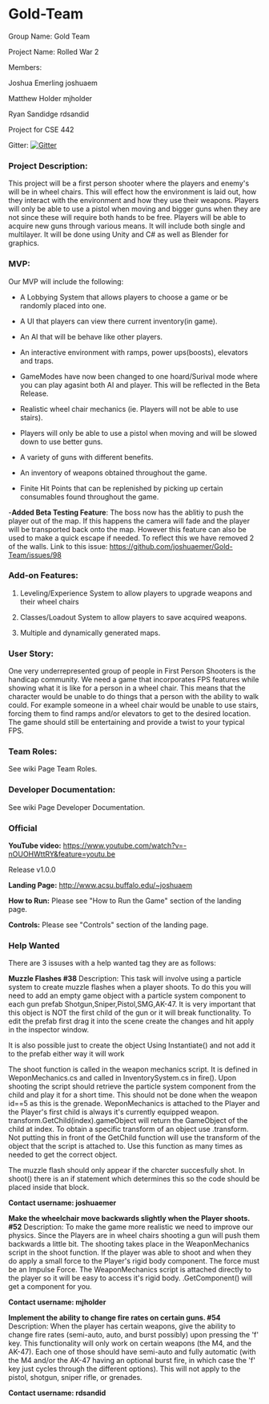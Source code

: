 # Gold-Team
Group Name: Gold Team

Project Name: Rolled War 2


Members:

Joshua Emerling joshuaem

Matthew Holder  mjholder

Ryan Sandidge rdsandid

Project for CSE 442

Gitter: [![Gitter](https://badges.gitter.im/Join%20Chat.svg)](https://gitter.im/Gold_Team/Lobby?utm_source=badge&utm_medium=badge&utm_campaign=pr-badge&utm_content=badge)

### Project Description:


  This project will be a first person shooter where the players and enemy's will be in wheel chairs. This will effect how the environment is laid out, how they interact with the environment and how they use their weapons. Players will only be able to use a pistol when moving and bigger guns when they are not since these will require both hands to be free. Players will be able to acquire new guns through various means. It will include both single and multilayer. It will be done using Unity and C# as well as Blender for graphics.


### MVP:
Our MVP will include the following:

 - A Lobbying System that allows players to choose a game or be randomly placed into one. 
 -  A UI that players can view there current inventory(in game).
 - An AI that will be behave like other players.
 - An interactive environment with ramps, power ups(boosts), elevators and traps.

 - GameModes have now been changed to one hoard/Surival mode where you can play agasint both AI and player. This will be reflected in the Beta Release. 

 - Realistic wheel chair mechanics (ie. Players will not be able to use stairs).

 - Players will only be able to use a pistol when moving and will be slowed down to use better guns.
 - A variety of guns with different benefits.
 - An inventory of weapons obtained throughout the game.
 - Finite Hit Points that can be replenished by picking up certain consumables found throughout the game.
 
 -**Added Beta Testing Feature**: The boss now has the ablitiy to push the player out of the map. If this happens the camera will fade and the player will be transported back onto the map. However this feature can also be used to make a quick escape if needed. To reflect this we have removed 2 of the walls. Link to this issue: https://github.com/joshuaemer/Gold-Team/issues/98

 

### Add-on Features:

  1. Leveling/Experience System to allow players to upgrade weapons and their wheel chairs
  
  2. Classes/Loadout System to allow players to save acquired weapons.

  3. Multiple and dynamically generated maps.
  
### User Story:
  One very underrepresented group of people in First Person Shooters is the handicap community. We need a game that incorporates FPS features while showing what it is like for a person in a wheel chair. This means that the character would be unable to do things that a person with the ability to walk could. For example someone in a wheel chair would be unable to use stairs, forcing them to find ramps and/or elevators to get to the desired location. The game should still be entertaining and provide a twist to your typical FPS.


### Team Roles:
See wiki Page Team Roles.

### Developer Documentation:
See wiki Page Developer Documentation.


  



### Official
**YouTube video:** https://www.youtube.com/watch?v=-nOUOHWttRY&feature=youtu.be

Release v1.0.0

**Landing Page:**   http://www.acsu.buffalo.edu/~joshuaem

**How to Run:** 
  Please see "How to Run the Game" section of the landing page. 


**Controls:**
	Please see "Controls" section of the landing page.






### Help Wanted
  There are 3 issuses with a help wanted tag they are as follows:
  
 **Muzzle Flashes #38** 
 Description:
 This task will involve using a particle system to create muzzle flashes when a player shoots.
To do this you will need to add an empty game object with a particle system component to each gun prefab Shotgun,Sniper,Pistol,SMG,AK-47. It is very important that this object is NOT the first child of the gun or it will break functionality.
To edit the prefab first drag it into the scene create the changes and hit apply in the inspector window.

It is also possible just to create the object Using Instantiate() and not add it to the prefab either way it will work 

The shoot function is called in the weapon mechanics script. It is defined in WeponMechanics.cs and called in InventorySystem.cs in fire(). Upon shooting the script should retrieve the particle system component from the child and play it for a short time. This should not be done when the weapon id==5 as this is the grenade. WeponMechanics is attached to the Player and the Player's first child is always it's currently equipped weapon. transform.GetChild(index).gameObject will return the GameObject of the child at index. To obtain a specific transform of an object use <Name of the gameobject whose transform you want to use>.transform. Not putting this in front of the GetChild function will use the transform of the object that the script is attached to. Use this function as many times as needed to get the correct object.



The muzzle flash should only appear if the charcter succesfully shot. In shoot() there is an if statement which determines this so the code should be placed inside that block.

**Contact username: joshuaemer**

**Make the wheelchair move backwards slightly when the Player shoots. #52**
Description:
To make the game more realistic we need to improve our physics. Since the Players are in wheel chairs shooting a gun will push them backwards a little bit. The shooting takes place in the WeaponMechanics script in the shoot function. If the player was able to shoot and when they do apply a small force to the Player's rigid body component. The force must be an Impulse Force. The WeaponMechanics script is attached directly to the player so it will be easy to access it's rigid body. <Gameobject you want to use>.GetComponent<Name of Component>() will get a component for you. 

**Contact username: mjholder**

**Implement the ability to change fire rates on certain guns. #54**
Description: 
When the player has certain weapons, give the ability to change fire rates (semi-auto, auto, and burst possibly) upon pressing the 'f' key. This functionality will only work on certain weapons (the M4, and the AK-47). Each one of those should have semi-auto and fully automatic (with the M4 and/or the AK-47 having an optional burst fire, in which case the 'f' key just cycles through the different options).  This will not apply to the pistol, shotgun, sniper rifle, or grenades.

**Contact username: rdsandid**
  

